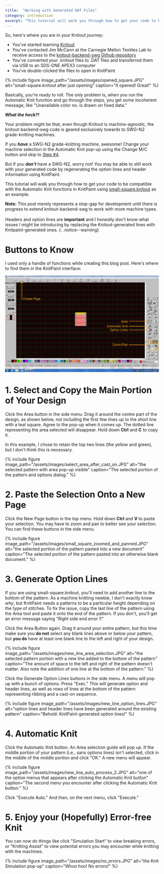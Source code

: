 ```yaml
---
title:  "Working with Generated DAT Files"
category: introduction
excerpt: "This tutorial will walk you through how to get your code to be compatible with the Automatic Knit functions in KnitPaint using [small-square.knitout](https://github.com/textiles-lab/knitout-backend-swg/blob/master/examples/small-square.knitout) as an example."
---
```


So, here's where you are in your Knitout journey:

* You've started learning [Knitout](https://github.com/textiles-lab/knitout)
* You've contacted Jim McCann at the Carnegie Mellon Textiles Lab to receive access to the [knitout-backend-swg Github repository](https://github.com/textiles-lab/knitout-backend-swg)
* You've converted your .knitout files to .DAT files and transferred them via USB to an SDS-ONE APEX3 computer
* You've double-clicked the files to open in KnitPaint

{% include figure image_path="/assets/images/opened_square.JPG" alt="small-square.knitout after just opening" caption="It opened! Great!" %}

Basically, you're ready to roll. The only problem is, when you run the Automatic Knit function and go through the steps, you get some incoherent message, like "Unavailable color no. is drawn on fixed data." 

***What the heck?!***

Your problem might be that, even though Knitout is machine-agnostic, the knitout-backend-swg code is geared exclusively towards to SWG-N2 grade-knitting machines. 

If you ***have*** a SWG-N2 grade-knitting machine, awesome! Change your machine selection in the Automatic Knit pop-up using the Change M/C button and skip to [Step #4](#step4).

But if you ***don't*** have a SWG-N2, worry not! You may be able to still work with your generated code by regenerating the option lines and header information using KnitPaint.

This tutorial will walk you through how to get your code to be compatible with the Automatic Knit functions in KnitPaint using [small-square.knitout](https://github.com/textiles-lab/knitout-backend-swg/blob/master/examples/small-square.knitout) as an example.

[//]: <> (Add instructions for changing document-level machine?)

**Note:** This post merely represents a stop-gap for development until there is progress to extend knitout-backend-swg to work with more machine types.<br/><br/>Headers and option lines are **important** and I honestly don't know what issues I might be introducing by replacing the Knitout-generated lines with Knitpaint-generated ones.
{: .notice--warning}


# Buttons to Know

I used only a handle of functions while creating this blog post. Here's where to find them in the KnitPaint interface:

![Button locations](/assets/images/buttons-01.png)


# 1. Select and Copy the Main Portion of Your Design

Click the Area button in the side menu. Drag it around the centre part of the design, as shown below, not including the first few lines up to the short line with a teal square. Agree to the pop-up when it comes up. The dotted line representing the area selected will disappear. Hold down **Ctrl** and **C** to copy it. 

In this example, I chose to retain the top two lines (the yellow and green), but I don't think this is necessary.

{% include figure image_path="/assets/images/select_area_after_cast_on.JPG" alt="the selected pattern with area pop-up visible" caption="The selected portion of the pattern and options dialog." %}


# 2. Paste the Selection Onto a New Page

Click the New Page button in the top menu. Hold down **Ctrl** and **V** to paste your selection. You may have to zoom and pan to better see your selection. You can find these buttons in the side menu.

{% include figure image_path="/assets/images/small_square_zoomed_and_panned.JPG" alt="the selected portion of the pattern pasted into a new document" caption="The selected portion of the pattern pasted into an otherwise blank document." %}


# 3. Generate Option Lines

If you are using small-square.knitout, you'll need to add another line to the bottom of the pattern. As a machine knitting newbie, I don't exactly know *why*, but KnitPaint needs a patterns to be a particular height depending on the type of stitches. To fix the issue, copy the last line of the pattern using the Area tool and paste it onto the end of the pattern. If you don't, you'll get an error message saying "Right side end error !!"

Click the Area Button again. Drag it around your entire pattern, but this time make sure you **do not** select any blank lines above or below your pattern, but **you do** have at least one blank line to the left and right of your design.

{% include figure image_path="/assets/images/new_line_area_selection.JPG" alt="the selected pattern portion with a new line added to the bottom of the pattern" caption="The amount of space to the left and right of the pattern doesn't matter. Also note the addition of one line at the bottom of the pattern." %}

Click the Generate Option Lines buttons in the side menu. A menu will pop up with a bunch of options. Press "Exec." This will generate option and header lines, as well as rows of lines at the bottom of the pattern representing ribbing and a cast-on sequence.

{% include figure image_path="/assets/images/new_line_option_lines.JPG" alt="option lines and header lines have been generated around the existing pattern" caption="Behold: KnitPaint-generated option lines!" %}

<a name="step4"></a>
# 4. Automatic Knit 

Click the Automatic Knit button. An Area selection guide will pop up. If the middle portion of your pattern (i.e., sans options lines) isn't selected, click in the middle of the middle portion and click "OK." A new menu will appear.

{% include figure image_path="/assets/images/new_line_auto_process_2.JPG" alt="one of the option menus that appears after clicking the Automatic Knit button" caption="The second menu you encounter after clicking the Automatic Knit button." %}

Click "Execute Auto." And then, on the next menu, click "Execute."


# 5. Enjoy your (Hopefully) Error-free Knit

You can now do things like click "Simulation Start" to view breaking errors, or "Knitting Assist" to view potential errors you may encounter while knitting with the machines.

{% include figure image_path="/assets/images/no_errors.JPG" alt="the Knit Simulation pop-up" caption="Whoo hoo! No errors!" %}





